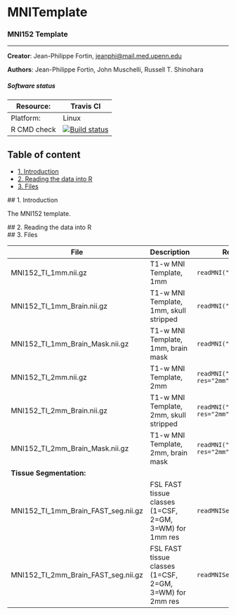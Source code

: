 # MNITemplate
### MNI152 Template
--------

**Creator**: Jean-Philippe Fortin, jeanphi@mail.med.upenn.edu

**Authors**: Jean-Philippe Fortin, John Muschelli, Russell T. Shinohara

##### Software status

| Resource:      | Travis CI     |
| -------------  |  ------------- |
| Platform:      | Linux       |
| R CMD check    | <a href="https://travis-ci.org/Jfortin1/MNITemplate"><img src="https://travis-ci.org/Jfortin1/MNITemplate.svg?branch=master" alt="Build status"></a> |



## Table of content
- [1. Introduction](#id-section1)
- [2. Reading the data into R](#id-section2)
- [3. Files](#id-section3)


<div id='id-section1'/>
## 1. Introduction

The MNI152 template.

<div id='id-section2'/>
## 2. Reading the data into R

<div id='id-section3'/>
## 3. Files

| File      | Description     | Reader | 
| -------------  | -------------  | -------------  |
| MNI152_TI_1mm.nii.gz    | T1-w MNI Template, 1mm |  `readMNI("T1")`| 
| MNI152_TI_1mm_Brain.nii.gz | T1-w MNI Template, 1mm, skull stripped  |  `readMNI("Brain")`| 
| MNI152_TI_1mm_Brain_Mask.nii.gz | T1-w MNI Template, 1mm, brain mask  |  `readMNI("Brain_Mask")`| 
| MNI152_TI_2mm.nii.gz    | T1-w MNI Template, 2mm |  `readMNI("T1", res="2mm")`| 
| MNI152_TI_2mm_Brain.nii.gz | T1-w MNI Template, 2mm, skull stripped  |  `readMNI("Brain", res="2mm")`| 
| MNI152_TI_2mm_Brain_Mask.nii.gz | T1-w MNI Template, 2mm, brain mask  |  `readMNI("Brain_Mask", res="2mm")`| 
|**Tissue Segmentation:**  | | |
| MNI152_TI_1mm_Brain_FAST_seg.nii.gz    | FSL FAST tissue classes (1=CSF, 2=GM, 3=WM) for 1mm res |  `readMNISeg()`| 
| MNI152_TI_2mm_Brain_FAST_seg.nii.gz    | FSL FAST tissue classes (1=CSF, 2=GM, 3=WM) for 2mm res |  `readMNISeg(res="2mm")`| 

